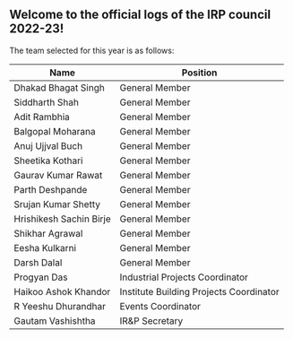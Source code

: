 ## Welcome to the official logs of the IRP council 2022-23!

The team selected for this year is as follows:

| Name                    | Position                                |
| ----------------------- | --------------------------------------- |
| Dhakad Bhagat Singh     | General Member                          |
| Siddharth Shah          | General Member                          |
| Adit Rambhia            | General Member                          |
| Balgopal Moharana       | General Member                          |
| Anuj Ujjval Buch        | General Member                          |
| Sheetika Kothari        | General Member                          |
| Gaurav Kumar Rawat      | General Member                          |
| Parth Deshpande         | General Member                          |
| Srujan Kumar Shetty     | General Member                          |
| Hrishikesh Sachin Birje | General Member                          |
| Shikhar Agrawal         | General Member                          |
| Eesha Kulkarni          | General Member                          |
| Darsh Dalal             | General Member                          |
| Progyan Das             | Industrial Projects Coordinator         |
| Haikoo Ashok Khandor    | Institute Building Projects Coordinator |
| R Yeeshu Dhurandhar     | Events Coordinator                      |
| Gautam Vashishtha       | IR&P Secretary                          |